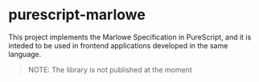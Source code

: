 # purescript-marlowe

This project implements the Marlowe Specification in PureScript, and it is inteded to be used in frontend applications developed in the same language.

> NOTE: The library is not published at the moment